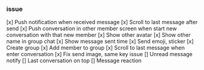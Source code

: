 ### issue
[x] Push notification when received message
[x] Scroll to last message after send
[x] Push conversation in other member screen when start new conversation with that new member
[x] Show other avatar 
[x] Show other name in group chat
[x] Show message sent time
[x] Send emoji, sticker
[x] Create group
[x] Add member to group
[x] Scroll to last message when enter conversation
[x] Fix send image, same key issue
[] Unread message notify
[] Last conversation on top
[] Message reaction


